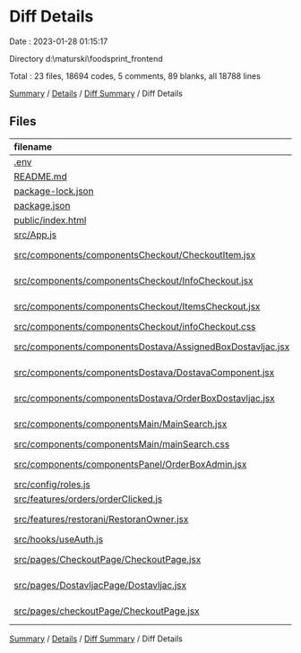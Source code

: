 # Diff Details

Date : 2023-01-28 01:15:17

Directory d:\\maturski\\foodsprint_frontend

Total : 23 files,  18694 codes, 5 comments, 89 blanks, all 18788 lines

[Summary](results.md) / [Details](details.md) / [Diff Summary](diff.md) / Diff Details

## Files
| filename | language | code | comment | blank | total |
| :--- | :--- | ---: | ---: | ---: | ---: |
| [.env](/.env) | Properties | 1 | 0 | 0 | 1 |
| [README.md](/README.md) | Markdown | 38 | 0 | 33 | 71 |
| [package-lock.json](/package-lock.json) | JSON | 18,004 | 0 | 1 | 18,005 |
| [package.json](/package.json) | JSON | 65 | 0 | 1 | 66 |
| [public/index.html](/public/index.html) | HTML | 32 | 0 | 1 | 33 |
| [src/App.js](/src/App.js) | JavaScript | 17 | 0 | 0 | 17 |
| [src/components/componentsCheckout/CheckoutItem.jsx](/src/components/componentsCheckout/CheckoutItem.jsx) | JavaScript React | -1 | 0 | 1 | 0 |
| [src/components/componentsCheckout/InfoCheckout.jsx](/src/components/componentsCheckout/InfoCheckout.jsx) | JavaScript React | 53 | 0 | 3 | 56 |
| [src/components/componentsCheckout/ItemsCheckout.jsx](/src/components/componentsCheckout/ItemsCheckout.jsx) | JavaScript React | 9 | 0 | 0 | 9 |
| [src/components/componentsCheckout/infoCheckout.css](/src/components/componentsCheckout/infoCheckout.css) | CSS | 67 | 0 | 10 | 77 |
| [src/components/componentsDostava/AssignedBoxDostavljac.jsx](/src/components/componentsDostava/AssignedBoxDostavljac.jsx) | JavaScript React | 54 | 0 | 8 | 62 |
| [src/components/componentsDostava/DostavaComponent.jsx](/src/components/componentsDostava/DostavaComponent.jsx) | JavaScript React | 67 | 2 | 5 | 74 |
| [src/components/componentsDostava/OrderBoxDostavljac.jsx](/src/components/componentsDostava/OrderBoxDostavljac.jsx) | JavaScript React | 40 | 0 | 7 | 47 |
| [src/components/componentsMain/MainSearch.jsx](/src/components/componentsMain/MainSearch.jsx) | JavaScript React | 90 | 3 | 1 | 94 |
| [src/components/componentsMain/mainSearch.css](/src/components/componentsMain/mainSearch.css) | CSS | 31 | 0 | 6 | 37 |
| [src/components/componentsPanel/OrderBoxAdmin.jsx](/src/components/componentsPanel/OrderBoxAdmin.jsx) | JavaScript React | 2 | 0 | 0 | 2 |
| [src/config/roles.js](/src/config/roles.js) | JavaScript | 1 | 0 | 0 | 1 |
| [src/features/orders/orderClicked.js](/src/features/orders/orderClicked.js) | JavaScript | 11 | 0 | 0 | 11 |
| [src/features/restorani/RestoranOwner.jsx](/src/features/restorani/RestoranOwner.jsx) | JavaScript React | 85 | 0 | 10 | 95 |
| [src/hooks/useAuth.js](/src/hooks/useAuth.js) | JavaScript | 19 | 0 | 0 | 19 |
| [src/pages/CheckoutPage/CheckoutPage.jsx](/src/pages/CheckoutPage/CheckoutPage.jsx) | JavaScript React | 9 | 0 | 3 | 12 |
| [src/pages/DostavljacPage/Dostavljac.jsx](/src/pages/DostavljacPage/Dostavljac.jsx) | JavaScript React | 9 | 0 | 2 | 11 |
| [src/pages/checkoutPage/CheckoutPage.jsx](/src/pages/checkoutPage/CheckoutPage.jsx) | JavaScript React | -9 | 0 | -3 | -12 |

[Summary](results.md) / [Details](details.md) / [Diff Summary](diff.md) / Diff Details